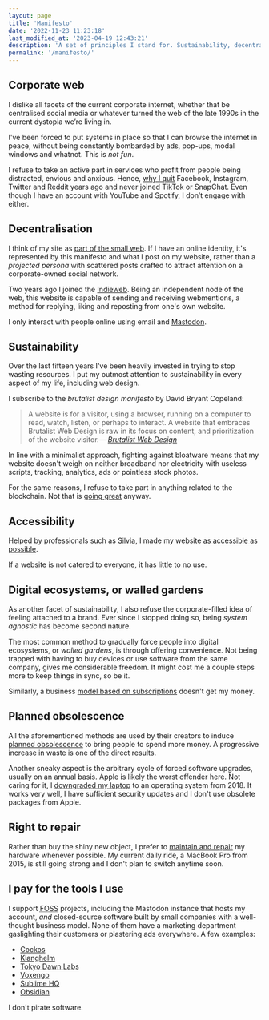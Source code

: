 ```yaml
---
layout: page
title: 'Manifesto'
date: '2022-11-23 11:23:18'
last_modified_at: '2023-04-19 12:43:21'
description: 'A set of principles I stand for. Sustainability, decentralisation, design, participation to social aspects of the web, obsolescence and more.'
permalink: '/manifesto/'
---
```

## Corporate web

I dislike all facets of the current corporate internet, whether that be centralised social media or whatever turned the web of the late 1990s in the current dystopia we’re living in.

I've been forced to put systems in place so that I can browse the internet in peace, without being constantly bombarded by ads, pop-ups, modal windows and whatnot. This is *not fun*.

I refuse to take an active part in services who profit from people being distracted, envious and anxious. Hence, [why I quit](/blog/life-after-social-networks/) Facebook, Instagram, Twitter and Reddit years ago and never joined TikTok or SnapChat. Even though I have an account with YouTube and Spotify, I don’t engage with either.

## Decentralisation

I think of my site as [part of the small web](https://ar.al/2020/08/07/what-is-the-small-web/). If I have an online identity, it's represented by this manifesto and what I post on my website, rather than a *projected persona* with scattered posts crafted to attract attention on a corporate-owned social network.

Two years ago I joined the [Indieweb](https://indieweb.org/). Being an independent node of the web, this website is capable of sending and receiving webmentions, a method for replying, liking and reposting from one's own website.

I only interact with people online using email and [Mastodon](https://indieweb.social/@m2m).

## Sustainability

Over the last fifteen years I've been heavily invested in trying to stop wasting resources. I put my outmost attention to sustainability in every aspect of my life, including web design.

I subscribe to the _brutalist design manifesto_ by David Bryant Copeland:

> A website is for a visitor, using a browser, running on a computer to read, watch, listen, or perhaps to interact. A website that embraces Brutalist Web Design is raw in its focus on content, and prioritization of the website visitor.<cite>—&nbsp;[Brutalist Web Design](https://brutalist-web.design/)</cite>

In line with a minimalist approach, fighting against bloatware means that my website doesn't weigh on neither broadband nor electricity with useless scripts, tracking, analytics, ads or pointless stock photos.

For the same reasons, I refuse to take part in anything related to the blockchain. Not that is [going great](https://web3isgoinggreat.com/) anyway.

## Accessibility

Helped by professionals such as [Silvia](https://silviamaggidesign.com/about/), I made my website [as accessible as possible](https://webaim.org/projects/million/lookup?domain=minutestomidnight.co.uk).

If a website is not catered to everyone, it has little to no use.

## Digital ecosystems, or walled gardens

As another facet of sustainability, I also refuse the corporate-filled idea of feeling attached to a brand. Ever since I stopped doing so, being _system agnostic_ has become second nature.

The most common method to gradually force people into digital ecosystems, or *walled gardens*, is through offering convenience. Not being trapped with having to buy devices or use software from the same company, gives me considerable freedom. It might cost me a couple steps more to keep things in sync, so be it.

Similarly, a business [model based on subscriptions](/blog/waves-switched-to-subscription-and-people-are-angry/) doesn't get my money.

## Planned obsolescence

All the aforementioned methods are used by their creators to induce [planned obsolescence](https://en.wikipedia.org/wiki/Planned_obsolescence) to bring people to spend more money. A progressive increase in waste is one of the direct results. 

Another sneaky aspect is the arbitrary cycle of forced software upgrades, usually on an annual basis. Apple is likely the worst offender here. Not caring for it, I [downgraded my laptop](/blog/degrowth/) to an operating system from 2018. It works very well, I have sufficient security updates and I don't use obsolete packages from Apple.

## Right to repair

Rather than buy the shiny new object, I prefer to [maintain and repair](https://en.wikipedia.org/wiki/Right_to_repair) my hardware whenever possible. My current daily ride, a MacBook Pro from 2015, is still going strong and I don't plan to switch anytime soon.

## I pay for the tools I use

I support <abbr title="Free and Open-Source Software">FOSS</abbr> projects, including the Mastodon instance that hosts my account, _and_ closed-source software built by small companies with a well-thought business model. None of them have a marketing department gaslighting their customers or plastering ads everywhere. A few examples:

- [Cockos](https://cockos.com/)
- [Klanghelm](https://klanghelm.com/contents/main.html)
- [Tokyo Dawn Labs](https://www.tokyodawn.net/tokyo-dawn-labs/)
- [Voxengo](https://www.voxengo.com/)
- [Sublime HQ](https://www.sublimehq.com/)
- [Obsidian](https://obsidian.md/)

I don't pirate software.
